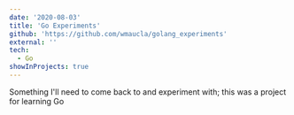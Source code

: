 ```yaml
---
date: '2020-08-03'
title: 'Go Experiments'
github: 'https://github.com/wmaucla/golang_experiments'
external: ''
tech:
  - Go
showInProjects: true
---
```


Something I'll need to come back to and experiment with; this was a project for learning Go
